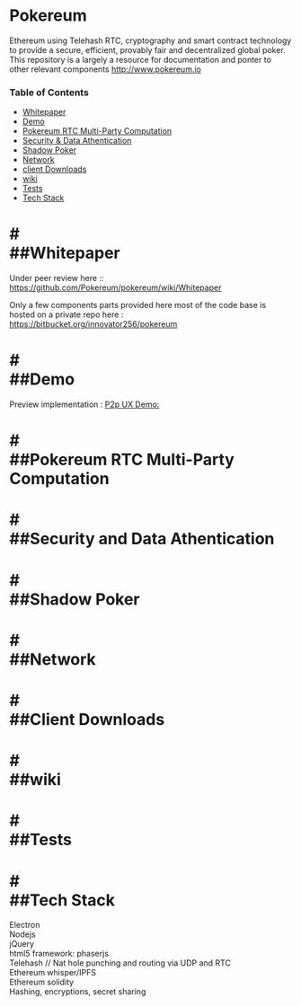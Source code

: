 Pokereum
========
Ethereum using Telehash RTC, cryptography and smart contract technology to provide a secure, efficient, provably fair and decentralized global poker. This repository is a largely a resource for documentation and ponter to other relevant components http://www.pokereum.io 


### Table of Contents

* [Whitepaper](#Whitepaper)
* [Demo](#Demo)
* [Pokereum RTC Multi-Party Computation](#Pokereum-RTC)
* [Security & Data Athentication](#SecurityDataAthentication)    
* [Shadow Poker](Shadow-Poker)
* [Network](#Network)
* [client Downloads](#Downloads)
* [wiki](#wiki)
* [Tests](#Tests)
* [Tech Stack](#Tech-Stack)







#<a name="whitepaper"></a>     
##Whitepaper    
===    
Under peer review here :: https://github.com/Pokereum/pokereum/wiki/Whitepaper           



Only a few components parts provided here most of the code base is hosted on a private repo here : https://bitbucket.org/innovator256/pokereum    


#<a name="Demo"></a>   
##Demo           
===    
Preview implementation : [P2p UX Demo:]( https://www.youtube.com/watch?v=ydqsLi2CAgQ)        




#<a name="Pokereum-RTC"></a>                
##Pokereum RTC Multi-Party Computation         
===       




 #<a name="SecurityDataAthentication"></a>                 
 ##Security and Data Athentication             
 ===    
 
 
 
 

#<a name="Shadow-Poker"></a>     
##Shadow Poker          
===          





#<a name="Network"></a>    
##Network                   
===            




#<a name="Downloads"></a>    
##Client Downloads             
===        




#<a name="wiki"></a>     
##wiki         
===         



#<a name="Tests"></a>      
##Tests           
===       



#<a name="Tech-Stack"></a>     
##Tech Stack           
===        

Electron <br/>
Nodejs<br/>
jQuery<br/>
html5 framework: phaserjs<br/>
Telehash // Nat hole punching and routing via UDP and RTC<br/>
Ethereum whisper/IPFS<br/>
Ethereum solidity<br/>
Hashing, encryptions, secret sharing
